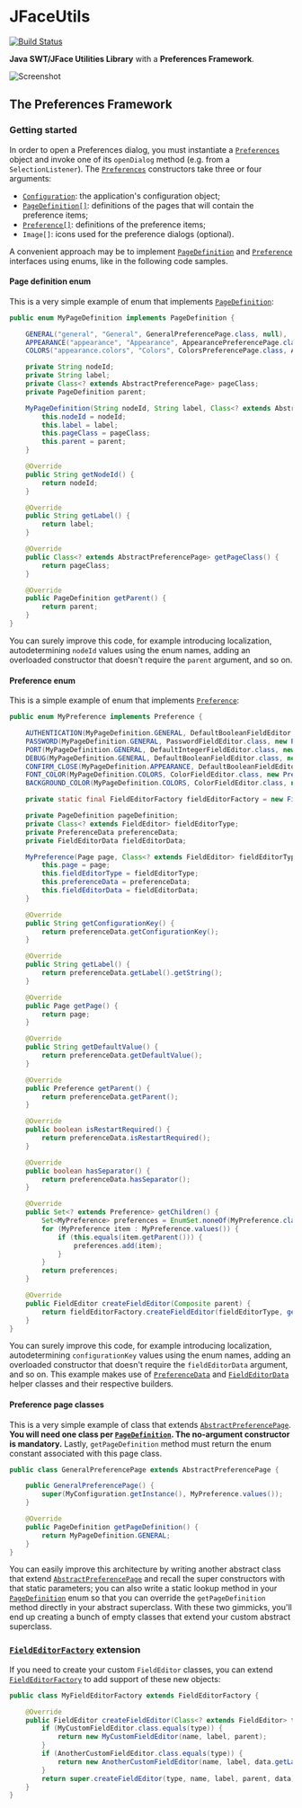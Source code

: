 JFaceUtils
==========

[![Build Status](https://travis-ci.org/Albertus82/JFaceUtils.svg?branch=master)](https://travis-ci.org/Albertus82/JFaceUtils)

**Java SWT/JFace Utilities Library** with a **Preferences Framework**.

![Screenshot](https://cloud.githubusercontent.com/assets/8672431/18028808/b4825704-6c87-11e6-96db-79f1fc46f931.png)

## The Preferences Framework

### Getting started

In order to open a Preferences dialog, you must instantiate a [`Preferences`](src/main/java/it/albertus/jface/preference/Preferences.java) object and invoke one of its `openDialog` method (e.g. from a `SelectionListener`). The [`Preferences`](src/main/java/it/albertus/jface/preference/Preferences.java) constructors take three or four arguments:
* [`Configuration`](src/main/java/it/albertus/util/Configuration.java): the application's configuration object;
* [`PageDefinition[]`](src/main/java/it/albertus/jface/preference/page/PageDefinition.java): definitions of the pages that will contain the preference items;
* [`Preference[]`](src/main/java/it/albertus/jface/preference/Preference.java): definitions of the preference items;
* `Image[]`: icons used for the preference dialogs (optional).

A convenient approach may be to implement [`PageDefinition`](src/main/java/it/albertus/jface/preference/page/PageDefinition.java) and [`Preference`](src/main/java/it/albertus/jface/preference/Preference.java) interfaces using enums, like in the following code samples.

#### Page definition enum

This is a very simple example of enum that implements [`PageDefinition`](src/main/java/it/albertus/jface/preference/page/PageDefinition.java):

```java
public enum MyPageDefinition implements PageDefinition {

	GENERAL("general", "General", GeneralPreferencePage.class, null),
	APPEARANCE("appearance", "Appearance", AppearancePreferencePage.class, null),
	COLORS("appearance.colors", "Colors", ColorsPreferencePage.class, APPEARANCE);

	private String nodeId;
	private String label;
	private Class<? extends AbstractPreferencePage> pageClass;
	private PageDefinition parent;

	MyPageDefinition(String nodeId, String label, Class<? extends AbstractPreferencePage> pageClass, PageDefinition parent) {
		this.nodeId = nodeId;
		this.label = label;
		this.pageClass = pageClass;
		this.parent = parent;
	}

	@Override
	public String getNodeId() {
		return nodeId;
	}

	@Override
	public String getLabel() {
		return label;
	}

	@Override
	public Class<? extends AbstractPreferencePage> getPageClass() {
		return pageClass;
	}

	@Override
	public PageDefinition getParent() {
		return parent;
	}
}
```

You can surely improve this code, for example introducing localization, autodetermining `nodeId` values using the enum names, adding an overloaded constructor that doesn't require the `parent` argument, and so on.

#### Preference enum

This is a simple example of enum that implements [`Preference`](src/main/java/it/albertus/jface/preference/Preference.java):

```java
public enum MyPreference implements Preference {

	AUTHENTICATION(MyPageDefinition.GENERAL, DefaultBooleanFieldEditor.class, new PreferenceDataBuilder().configurationKey("authentication").label("Enable authentication").defaultValue(true).restartRequired().build(), null),
	PASSWORD(MyPageDefinition.GENERAL, PasswordFieldEditor.class, new PreferenceDataBuilder().configurationKey("password").label("Password").parent(AUTHENTICATION).build(), null),
	PORT(MyPageDefinition.GENERAL, DefaultIntegerFieldEditor.class, new PreferenceDataBuilder().configurationKey("port").label("Port").separator().defaultValue(8080).build(), new FieldEditorDataBuilder().integerValidRange(1, 65535).build()),
	DEBUG(MyPageDefinition.GENERAL, DefaultBooleanFieldEditor.class, new PreferenceDataBuilder().configurationKey("debug").label("Enable debug mode").separator().defaultValue(false).build(), null),
	CONFIRM_CLOSE(MyPageDefinition.APPEARANCE, DefaultBooleanFieldEditor.class, new PreferenceDataBuilder().configurationKey("confirmClose").label("Confirm close").defaultValue(false).build(), null),
	FONT_COLOR(MyPageDefinition.COLORS, ColorFieldEditor.class, new PreferenceDataBuilder().configurationKey("fontColor").label("Font color").defaultValue("255,0,0").build(), null),
	BACKGROUND_COLOR(MyPageDefinition.COLORS, ColorFieldEditor.class, new PreferenceDataBuilder().configurationKey("backgroundColor").label("Background color").defaultValue("255,255,255").build(), null);

	private static final FieldEditorFactory fieldEditorFactory = new FieldEditorFactory();

	private PageDefinition pageDefinition;
	private Class<? extends FieldEditor> fieldEditorType;
	private PreferenceData preferenceData;
	private FieldEditorData fieldEditorData;

	MyPreference(Page page, Class<? extends FieldEditor> fieldEditorType, PreferenceData preferenceData, FieldEditorData fieldEditorData) {
		this.page = page;
		this.fieldEditorType = fieldEditorType;
		this.preferenceData = preferenceData;
		this.fieldEditorData = fieldEditorData;
	}

	@Override
	public String getConfigurationKey() {
		return preferenceData.getConfigurationKey();
	}

	@Override
	public String getLabel() {
		return preferenceData.getLabel().getString();
	}

	@Override
	public Page getPage() {
		return page;
	}

	@Override
	public String getDefaultValue() {
		return preferenceData.getDefaultValue();
	}

	@Override
	public Preference getParent() {
		return preferenceData.getParent();
	}

	@Override
	public boolean isRestartRequired() {
		return preferenceData.isRestartRequired();
	}

	@Override
	public boolean hasSeparator() {
		return preferenceData.hasSeparator();
	}

	@Override
	public Set<? extends Preference> getChildren() {
		Set<MyPreference> preferences = EnumSet.noneOf(MyPreference.class);
		for (MyPreference item : MyPreference.values()) {
			if (this.equals(item.getParent())) {
				preferences.add(item);
			}
		}
		return preferences;
	}

	@Override
	public FieldEditor createFieldEditor(Composite parent) {
		return fieldEditorFactory.createFieldEditor(fieldEditorType, getConfigurationKey(), getLabel(), parent, fieldEditorData);
	}
}
```

You can surely improve this code, for example introducing localization, autodetermining `configurationKey` values using the enum names, adding an overloaded constructor that doesn't require the `fieldEditorData` argument, and so on. This example makes use of [`PreferenceData`](src/main/java/it/albertus/jface/preference/PreferenceData.java) and [`FieldEditorData`](src/main/java/it/albertus/jface/preference/FieldEditorData.java) helper classes and their respective builders.

#### Preference page classes

This is a very simple example of class that extends [`AbstractPreferencePage`](src/main/java/it/albertus/jface/preference/page/AbstractPreferencePage.java). **You will need one class per [`PageDefinition`](src/main/java/it/albertus/jface/preference/page/PageDefinition.java). The no-argument constructor is mandatory.** Lastly, `getPageDefinition` method must return the enum constant associated with this page class.

```java
public class GeneralPreferencePage extends AbstractPreferencePage {

	public GeneralPreferencePage() {
		super(MyConfiguration.getInstance(), MyPreference.values());
	}

	@Override
	public PageDefinition getPageDefinition() {
		return MyPageDefinition.GENERAL;
	}
}
```

You can easily improve this architecture by writing another abstract class that extend [`AbstractPreferencePage`](src/main/java/it/albertus/jface/preference/page/AbstractPreferencePage.java) and recall the super constructors with that static parameters; you can also write a static lookup method in your [`PageDefinition`](src/main/java/it/albertus/jface/preference/page/PageDefinition.java) enum so that you can override the `getPageDefinition` method directly in your abstract superclass. With these two gimmicks, you'll end up creating a bunch of empty classes that extend your custom abstract superclass.

### [`FieldEditorFactory`](src/main/java/it/albertus/jface/preference/FieldEditorFactory.java) extension

If you need to create your custom `FieldEditor` classes, you can extend [`FieldEditorFactory`](src/main/java/it/albertus/jface/preference/FieldEditorFactory.java) to add support of these new objects:

```java
public class MyFieldEditorFactory extends FieldEditorFactory {

	@Override
	public FieldEditor createFieldEditor(Class<? extends FieldEditor> type, String name, String label, Composite parent, FieldEditorData data) {
		if (MyCustomFieldEditor.class.equals(type)) {
			return new MyCustomFieldEditor(name, label, parent);
		}
		if (AnotherCustomFieldEditor.class.equals(type)) {
			return new AnotherCustomFieldEditor(name, label, data.getLabelsAndValues().toArray(), parent);
		}
		return super.createFieldEditor(type, name, label, parent, data);
	}
}
```
